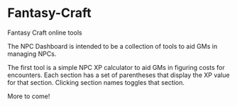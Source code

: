 # Fantasy-Craft
Fantasy Craft online tools

The NPC Dashboard is intended to be a collection of tools to aid GMs in managing NPCs.

The first tool is a simple NPC XP calculator to aid GMs in figuring costs for encounters. Each section has a set of parentheses that display the XP value for that section. Clicking section names toggles that section.

More to come!
